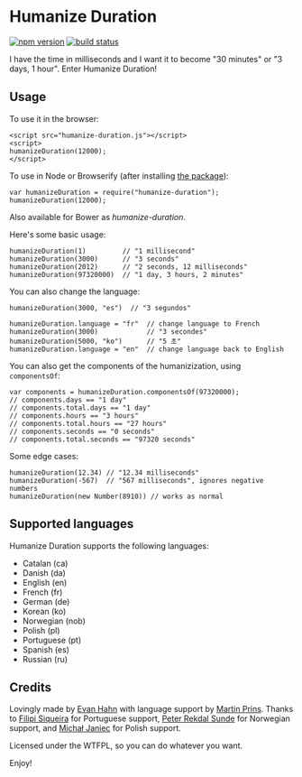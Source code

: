 Humanize Duration
=================

[![npm version](https://badge.fury.io/js/humanize-duration.svg)](https://npmjs.org/package/humanize-duration)
[![build status](https://travis-ci.org/EvanHahn/HumanizeDuration.js.svg?branch=master)](https://travis-ci.org/EvanHahn/HumanizeDuration.js)

I have the time in milliseconds and I want it to become "30 minutes" or "3 days, 1 hour". Enter Humanize Duration!

Usage
-----

To use it in the browser:

    <script src="humanize-duration.js"></script>
    <script>
    humanizeDuration(12000);
    </script>

To use in Node or Browserify (after installing [the package](https://npmjs.org/package/humanize-duration)):

    var humanizeDuration = require("humanize-duration");
    humanizeDuration(12000);

Also available for Bower as *humanize-duration*.

Here's some basic usage:

    humanizeDuration(1)         // "1 millisecond"
    humanizeDuration(3000)      // "3 seconds"
    humanizeDuration(2012)      // "2 seconds, 12 milliseconds"
    humanizeDuration(97320000)  // "1 day, 3 hours, 2 minutes"

You can also change the language:

    humanizeDuration(3000, "es")  // "3 segundos"

    humanizeDuration.language = "fr"  // change language to French
    humanizeDuration(3000)            // "3 secondes"
    humanizeDuration(5000, "ko")      // "5 초"
    humanizeDuration.language = "en"  // change language back to English

You can also get the components of the humanizization, using `componentsOf`:

    var components = humanizeDuration.componentsOf(97320000);
    // components.days == "1 day"
    // components.total.days == "1 day"
    // components.hours == "3 hours"
    // components.total.hours == "27 hours"
    // components.seconds == "0 seconds"
    // components.total.seconds == "97320 seconds"

Some edge cases:

    humanizeDuration(12.34) // "12.34 milliseconds"
    humanizeDuration(-567)  // "567 milliseconds", ignores negative numbers
    humanizeDuration(new Number(8910)) // works as normal

Supported languages
-------------------

Humanize Duration supports the following languages:

* Catalan (ca)
* Danish (da)
* English (en)
* French (fr)
* German (de)
* Korean (ko)
* Norwegian (nob)
* Polish (pl)
* Portuguese (pt)
* Spanish (es)
* Russian (ru)

Credits
-------

Lovingly made by [Evan Hahn](http://evanhahn.com/) with language support by [Martin Prins](https://github.com/magarcia). Thanks to [Filipi Siqueira](https://github.com/filipi777) for Portuguese support, [Peter Rekdal Sunde](https://github.com/peters) for Norwegian support, and [Michał Janiec](https://github.com/mjjaniec) for Polish support.

Licensed under the WTFPL, so you can do whatever you want.

Enjoy!

